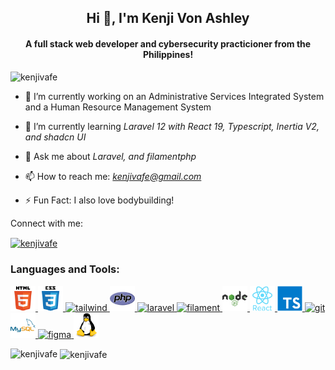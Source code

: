 <h2 align="center">Hi 👋, I'm Kenji Von Ashley</h2>
<h4 align="center">A full stack web developer and cybersecurity practicioner from the Philippines!</h4>

<p align="left"> <img src="https://komarev.com/ghpvc/?username=kenjivafe&label=Profile%20views&color=0e75b6&style=flat" alt="kenjivafe" /> </p>

- 🔭 I’m currently working on an Administrative Services Integrated System and a Human Resource Management System

- 🌱 I’m currently learning *Laravel 12 with React 19, Typescript, Inertia V2, and shadcn UI*

- 💬 Ask me about *Laravel, and filamentphp*

- 📫 How to reach me: *kenjivafe@gmail.com*

- ⚡ Fun Fact: I also love bodybuilding!

<div class="flex flex-row">
  <div class="flex flex-col>
    <h3 align="left">Connect with me:</h3>
    <p align="left">
    <a href="https://linkedin.com/in/kenjivafe" target="blank"><img align="center" src="https://raw.githubusercontent.com/rahuldkjain/github-profile-readme-generator/master/src/images/icons/Social/linked-in-alt.svg" alt="kenjivafe" height="30" width="40" /></a>
    </p>
  
  <h3 align="left">Languages and Tools:</h3>
  <p align="left">  
    <a href="https://www.w3.org/html/" target="_blank" rel="noreferrer"> 
      <img src="https://raw.githubusercontent.com/devicons/devicon/master/icons/html5/html5-original-wordmark.svg" alt="html5" width="40" height="40"/> 
    </a> 
    <a href="https://www.w3schools.com/css/" target="_blank" rel="noreferrer"> 
      <img src="https://raw.githubusercontent.com/devicons/devicon/master/icons/css3/css3-original-wordmark.svg" alt="css3" width="40" height="40"/> 
    </a> 
    <a href="https://tailwindcss.com/" target="_blank" rel="noreferrer"> 
      <img src="https://www.vectorlogo.zone/logos/tailwindcss/tailwindcss-icon.svg" alt="tailwind" width="40" height="40"/> 
    </a>
    <a href="https://www.javascript.com>
      <img src="https://upload.wikimedia.org/wikipedia/commons/thumb/6/6a/JavaScript-logo.png/640px-JavaScript-logo.png"/>
    </a> 
    <a href="https://www.php.net" target="_blank" rel="noreferrer"> 
      <img src="https://raw.githubusercontent.com/devicons/devicon/master/icons/php/php-original.svg" alt="php" width="40" height="40"/> 
    </a> 
    <a href="https://laravel.com/" target="_blank" rel="noreferrer"> 
      <img src="https://upload.wikimedia.org/wikipedia/commons/9/9a/Laravel.svg" alt="laravel" width="40" height="40"/> 
    </a>
    <a href="https://filamentphp.com/">
      <img src="https://avatars.githubusercontent.com/u/64450473?s=200&v=4" alt="filament" width="40" height="40"/>
    </a>
    <a href="https://nodejs.org" target="_blank" rel="noreferrer"> 
      <img src="https://raw.githubusercontent.com/devicons/devicon/master/icons/nodejs/nodejs-original-wordmark.svg" alt="nodejs" width="40" height="40"/> 
    </a>
    <a href="https://reactjs.org/" target="_blank" rel="noreferrer"> 
      <img src="https://raw.githubusercontent.com/devicons/devicon/master/icons/react/react-original-wordmark.svg" alt="react" width="40" height="40"/> 
    </a> 
    <a href="https://www.typescriptlang.org/" target="_blank" rel="noreferrer"> 
      <img src="https://raw.githubusercontent.com/devicons/devicon/master/icons/typescript/typescript-original.svg" alt="typescript" width="40" height="40"/>
    </a>
    <a href="https://git-scm.com/" target="_blank" rel="noreferrer"> 
      <img src="https://www.vectorlogo.zone/logos/git-scm/git-scm-icon.svg" alt="git" width="40" height="40"/> 
    </a> 
    <a href="https://www.mysql.com/" target="_blank" rel="noreferrer"> 
      <img src="https://raw.githubusercontent.com/devicons/devicon/master/icons/mysql/mysql-original-wordmark.svg" alt="mysql" width="40" height="40"/> 
    </a>  
    <a href="https://www.figma.com/" target="_blank" rel="noreferrer"> 
      <img src="https://www.vectorlogo.zone/logos/figma/figma-icon.svg" alt="figma" width="40" height="40"/> 
    </a> 
    <a href="https://www.linux.org/" target="_blank" rel="noreferrer"> 
      <img src="https://raw.githubusercontent.com/devicons/devicon/master/icons/linux/linux-original.svg" alt="linux" width="40" height="40"/> 
    </a> 
  </p>
  </div>

  <div>
  <p><img align="left" src="https://github-readme-stats.vercel.app/api/top-langs?username=kenjivafe&show_icons=true&locale=en&layout=compact" alt="kenjivafe" /></p>
  <p>&nbsp;<img align="center" src="https://github-readme-stats.vercel.app/api?username=kenjivafe&show_icons=true&locale=en" alt="kenjivafe" style="height: 140px"/></p>
  </div>
</div>
